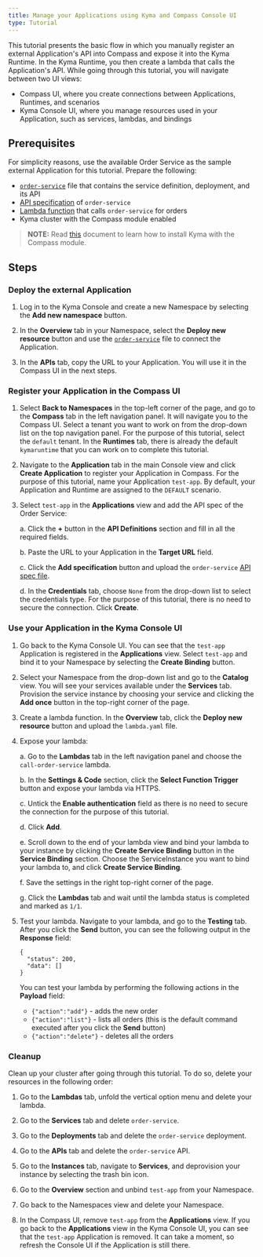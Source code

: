 ```yaml
---
title: Manage your Applications using Kyma and Compass Console UI
type: Tutorial
---
```


This tutorial presents the basic flow in which you manually register an external Application's API into Compass and expose it into the Kyma Runtime. In the Kyma Runtime, you then create a lambda that calls the Application's API. While going through this tutorial, you will navigate between two UI views:

- Compass UI, where you create connections between Applications, Runtimes, and scenarios
- Kyma Console UI, where you manage resources used in your Application, such as services, lambdas, and bindings

## Prerequisites

For simplicity reasons, use the available Order Service as the sample external Application for this tutorial. Prepare the following:

- [`order-service`](./assets/order-service.yaml) file that contains the service definition, deployment, and its API
- [API specification](./assets/order-service-api-spec.yaml) of `order-service`
- [Lambda function](./assets/lambda.yaml) that calls `order-service` for orders
- Kyma cluster with the Compass module enabled

>**NOTE:** Read [this](#installation-enable-compass-in-kyma-default-kyma-installation) document to learn how to install Kyma with the Compass module.

## Steps

### Deploy the external Application

1. Log in to the Kyma Console and create a new Namespace by selecting the **Add new namespace** button.

2. In the **Overview** tab in your Namespace, select the **Deploy new resource** button and use the [`order-service`](./assets/order-service.yaml) file to connect the Application.

3. In the **APIs** tab, copy the URL to your Application. You will use it in the Compass UI in the next steps.

### Register your Application in the Compass UI

1. Select **Back to Namespaces** in the top-left corner of the page, and go to the **Compass** tab in the left navigation panel. It will navigate you to the Compass UI. Select a tenant you want to work on from the drop-down list on the top navigation panel. For the purpose of this tutorial, select the `default` tenant. In the **Runtimes** tab, there is already the default `kymaruntime` that you can work on to complete this tutorial.

2. Navigate to the **Application** tab in the main Console view and click **Create Application** to register your Application in Compass. For the purpose of this tutorial, name your Application `test-app`. By default, your Application and Runtime are assigned to the `DEFAULT` scenario.

3. Select `test-app` in the **Applications** view and add the API spec of the Order Service:

    a. Click the **+** button in the **API Definitions** section and fill in all the required fields.

    b. Paste the URL to your Application in the **Target URL** field.

    c. Click the **Add specification** button and upload the `order-service` [API spec file](./assets/order-service-api-spec.yaml).

    d. In the **Credentials** tab, choose `None` from the drop-down list to select the credentials type. For the purpose of this tutorial, there is no need to secure the connection. Click **Create**.

### Use your Application in the Kyma Console UI

1. Go back to the Kyma Console UI. You can see that the `test-app` Application is registered in the **Applications** view. Select `test-app` and bind it to your Namespace by selecting the **Create Binding** button.

2. Select your Namespace from the drop-down list and go to the **Catalog** view. You will see your services available under the **Services** tab. Provision the service instance by choosing your service and clicking the **Add once** button in the top-right corner of the page.

3. Create a lambda function. In the **Overview** tab, click the **Deploy new resource** button and upload the `lambda.yaml` file.

4. Expose your lambda:

    a. Go to the **Lambdas** tab in the left navigation panel and choose the `call-order-service` lambda.

    b. In the **Settings & Code** section, click the **Select Function Trigger** button and expose your lambda via HTTPS.

    c. Untick the **Enable authentication** field as there is no need to secure the connection for the purpose of this tutorial.

    d. Click **Add**.

    e. Scroll down to the end of your lambda view and bind your lambda to your instance by clicking the **Create Service Binding** button in the **Service Binding** section. Choose the ServiceInstance you want to bind your lambda to, and click **Create Service Binding**.

    f. Save the settings in the right top-right corner of the page.

    g. Click the **Lambdas** tab and wait until the lambda status is completed and marked as `1/1`.

5. Test your lambda. Navigate to your lambda, and go to the **Testing** tab. After you click the **Send** button, you can see the following output in the **Response** field:

    ```
    {
      "status": 200,
      "data": []
    }
    ```

    You can test your lambda by performing the following actions in the **Payload** field:

    - `{"action":"add"}` - adds the new order
    - `{"action":"list"}` - lists all orders (this is the default command executed after you click the **Send** button)
    - `{"action":"delete"}` - deletes all the orders

### Cleanup

Clean up your cluster after going through this tutorial. To do so, delete your resources in the following order:

1. Go to the **Lambdas** tab, unfold the vertical option menu and delete your lambda.

2. Go to the **Services** tab and delete `order-service`.

3. Go to the **Deployments** tab and delete the `order-service` deployment.

4. Go to the **APIs** tab and delete the `order-service` API.

5. Go to the **Instances** tab, navigate to **Services**, and deprovision your instance by selecting the trash bin icon.

6. Go to the **Overview** section and unbind `test-app` from your Namespace.

7. Go back to the Namespaces view and delete your Namespace.

8. In the Compass UI, remove `test-app` from the **Applications** view. If you go back to the **Applications** view in the Kyma Console UI, you can see that the `test-app` Application is removed. It can take a moment, so refresh the Console UI if the Application is still there.
